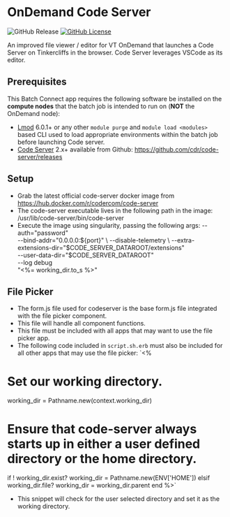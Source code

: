 # OnDemand Code Server

![GitHub Release](https://img.shields.io/github/release/osc/bc_osc_codeserver.svg)
[![GitHub License](https://img.shields.io/badge/license-MIT-green.svg)](https://opensource.org/licenses/MIT)

An improved file viewer / editor for VT OnDemand that launches a
Code Server on Tinkercliffs in the browser. Code Server leverages VSCode as its
editor.

## Prerequisites

This Batch Connect app requires the following software be installed on the
**compute nodes** that the batch job is intended to run on (**NOT** the
OnDemand node):

- [Lmod] 6.0.1+ or any other `module purge` and `module load <modules>` based
  CLI used to load appropriate environments within the batch job before
  launching Code server.
- [Code Server] 2.x+ available from Github: https://github.com/cdr/code-server/releases

[Code Server]: https://coder.com/
[Lmod]: https://www.tacc.utexas.edu/research-development/tacc-projects/lmod
[VS Code]: https://code.visualstudio.com/


## Setup

- Grab the latest official code-server docker image from https://hub.docker.com/r/codercom/code-server 
- The code-server executable lives in the following path in the image: /usr/lib/code-server/bin/code-server
- Execute the image using singularity, passing the following args:
    --auth="password" \
    --bind-addr="0.0.0.0:${port}" \
    --disable-telemetry \
    --extra-extensions-dir="$CODE_SERVER_DATAROOT/extensions" \
    --user-data-dir="$CODE_SERVER_DATAROOT" \
    --log debug \
    "<%= working_dir.to_s %>" 
    
 ## File Picker
- The form.js file used for codeserver is the base form.js file integrated with the file picker component. 
- This file will handle all component functions.
- This file must be included with all apps that may want to use the file picker app.
- The following code included in `script.sh.erb` must also be included for all other apps that may use the file picker:
`<%

# Set our working directory.
working_dir = Pathname.new(context.working_dir)

# Ensure that code-server always starts up in either a user defined directory or the home directory.
 if ! working_dir.exist?
     working_dir = Pathname.new(ENV['HOME'])
     elsif working_dir.file?
         working_dir = working_dir.parent
end
%>`
- This snippet will check for the user selected directory and set it as the working directory.
